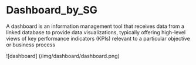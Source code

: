 # Dashboard_by_SG

A dashboard is an information management tool that receives data from a linked database to provide data visualizations, typically offering high-level views of key performance indicators (KPIs) relevant to a particular objective or business process

![dashboard] (/img/dashboard/dashboard.png)
